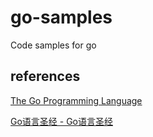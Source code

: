 # go-samples

Code samples for go

## references

[The Go Programming Language](https://github.com/adonovan/gopl.io/)

[Go语言圣经 - Go语言圣经](https://gopl-zh.github.io/index.html)


